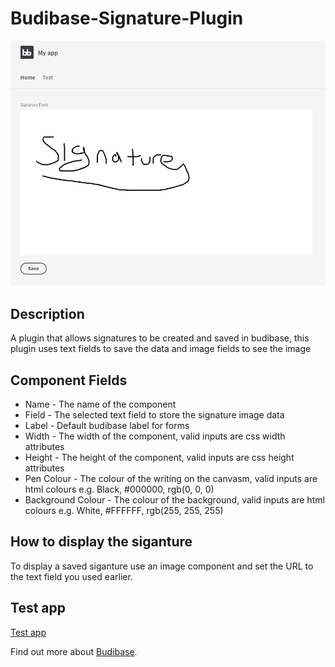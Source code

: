 # Budibase-Signature-Plugin
![Example](./assets/signature.png)

## Description
A plugin that allows signatures to be created and saved in budibase, this plugin uses text fields to save the data and image fields to see the image

## Component Fields

* Name - The name of the component
* Field - The selected text field to store the signature image data
* Label - Default budibase label for forms
* Width - The width of the component, valid inputs are css width attributes
* Height - The height of the component, valid inputs are css height attributes
* Pen Colour - The colour of the writing on the canvasm, valid inputs are html colours e.g. Black, #000000, rgb(0, 0, 0)
* Background Colour - The colour of the background, valid inputs are html colours e.g. White, #FFFFFF, rgb(255, 255, 255)

## How to display the siganture

To display a saved siganture use an image component and set the URL to the text field you used earlier.

## Test app

[Test app](./assets/SignatureApp.tar.gz)

Find out more about [Budibase](https://github.com/Budibase/budibase).